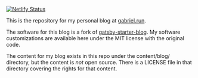 [![Netlify Status](https://api.netlify.com/api/v1/badges/abc3714f-15f7-415d-a790-d17a958128fe/deploy-status)](https://app.netlify.com/sites/gabriel-run/deploys)

This is the repository for my personal blog at [gabriel.run](https://gabriel.run).

The software for this blog is a fork of [gatsby-starter-blog](https://github.com/gatsbyjs/gatsby-starter-blog). My software customizations are available here under the MIT license with the original code.

The content for my blog exists in this repo under the content/blog/ directory, but the content is *not* open source. There is a LICENSE file in that directory covering the rights for that content.
